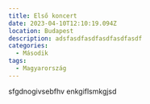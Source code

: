 ```yaml
---
title: Első koncert
date: 2023-04-10T12:10:19.094Z
location: Budapest
description: adsfasdfasdfasdfasdfasdf
categories:
  - Második
tags:
  - Magyarország
---
```

sfgdnogivsebfhv enkgiflsmkgjsd